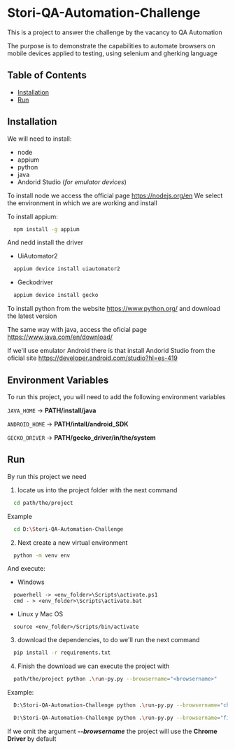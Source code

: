 
# Stori-QA-Automation-Challenge

This is a project to answer the challenge by the vacancy to QA Automation

The purpose is to demonstrate the capabilities to automate browsers on mobile devices applied to testing, using selenium and gherking language

## Table of Contents
- [Installation](##installation)
- [Run](##Run)

## Installation

We will need to install: 

- node
- appium
- python
- java
- Andorid Studio (*for emulator devices*)

To install node we access the official page https://nodejs.org/en
We select the environment in which we are working and install

To install appium:

```bash
  npm install -g appium
```
And nedd install the driver 
- UiAutomator2 
```bash
  appium device install uiautomator2
```
- Geckodriver
```bash
  appium device install gecko
```
    
To install python from the website https://www.python.org/ and download the latest version

The same way with java, access the oficial page https://www.java.com/en/download/

If we'll use emulator Android there is that install Andorid Studio from the oficial site https://developer.android.com/studio?hl=es-419


## Environment Variables

To run this project, you will need to add the following environment variables

`JAVA_HOME` -> **PATH/install/java**

`ANDROID_HOME` -> **PATH/intall/android_SDK**

`GECKO_DRIVER` -> **PATH/gecko_driver/in/the/system**


## Run

By run this project we need
1. locate us into the project folder with the next command

```bash
  cd path/the/project 
```
Example
```bash
  cd D:\Stori-QA-Automation-Challenge
```

2. Next create a new virtual environment 
```bash
  python -m venv env
```
And execute:
- Windows
```
  powerhell -> <env_folder>\Scripts\activate.ps1
  cmd - > <env_folder>\Scripts\activate.bat
```
- Linux y Mac OS
```
  source <env_folder>/Scripts/bin/activate
```
3. download the dependencies, to do we'll run the next command

```bash
  pip install -r requirements.txt
```
4. Finish the download we can execute the project with 
```bash
  path/the/project python .\run-py.py --browsername="<browsername>"
```
Example:
```bash
  D:\Stori-QA-Automation-Challenge python .\run-py.py --browsername="chome"

  D:\Stori-QA-Automation-Challenge python .\run-py.py --browsername="firefox"
```
If we omit the argument _**--browsername**_ the project will use the **Chrome Driver** by default

